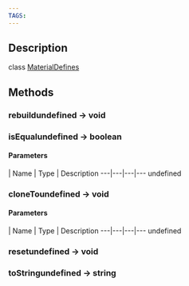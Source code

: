 ```yaml
---
TAGS:
---
```

## Description

class [MaterialDefines](/classes/2.4/MaterialDefines)



## Methods

### rebuildundefined &rarr; void


### isEqualundefined &rarr; boolean



#### Parameters
 | Name | Type | Description
---|---|---|---
undefined
### cloneToundefined &rarr; void



#### Parameters
 | Name | Type | Description
---|---|---|---
undefined
### resetundefined &rarr; void


### toStringundefined &rarr; string


